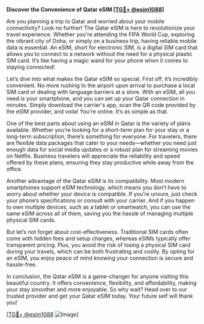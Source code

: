 **Discover the Convenience of Qatar eSIM [[TG💪+ @esim1088](https://t.me/s/esim1088)]**

Are you planning a trip to Qatar and worried about your mobile connectivity? Look no further! The Qatar eSIM is here to revolutionize your travel experience. Whether you're attending the FIFA World Cup, exploring the vibrant city of Doha, or simply on a business trip, having reliable mobile data is essential. An eSIM, short for electronic SIM, is a digital SIM card that allows you to connect to a network without the need for a physical plastic SIM card. It’s like having a magic wand for your phone when it comes to staying connected!

Let’s dive into what makes the Qatar eSIM so special. First off, it’s incredibly convenient. No more rushing to the airport upon arrival to purchase a local SIM card or dealing with language barriers at a store. With an eSIM, all you need is your smartphone, and you can set up your Qatar connection in minutes. Simply download the carrier's app, scan the QR code provided by the eSIM provider, and voila! You’re online. It’s as simple as that.

One of the best parts about using an eSIM in Qatar is the variety of plans available. Whether you’re looking for a short-term plan for your stay or a long-term subscription, there’s something for everyone. For travelers, there are flexible data packages that cater to your needs—whether you need just enough data for social media updates or a robust plan for streaming movies on Netflix. Business travelers will appreciate the reliability and speed offered by these plans, ensuring they stay productive while away from the office.

Another advantage of the Qatar eSIM is its compatibility. Most modern smartphones support eSIM technology, which means you don’t have to worry about whether your device is compatible. If you’re unsure, just check your phone’s specifications or consult with your carrier. And if you happen to own multiple devices, such as a tablet or smartwatch, you can use the same eSIM across all of them, saving you the hassle of managing multiple physical SIM cards.

But let’s not forget about cost-effectiveness. Traditional SIM cards often come with hidden fees and setup charges, whereas eSIMs typically offer transparent pricing. Plus, you avoid the risk of losing a physical SIM card during your travels, which can be both frustrating and costly. By opting for an eSIM, you enjoy peace of mind knowing your connection is secure and hassle-free.

In conclusion, the Qatar eSIM is a game-changer for anyone visiting this beautiful country. It offers convenience, flexibility, and affordability, making your stay smoother and more enjoyable. So why wait? Head over to our trusted provider and get your Qatar eSIM today. Your future self will thank you!

[[TG💪+ @esim1088](https://t.me/s/esim1088) ![Image](https://i.postimg.cc/Y0z9fWf4/image.png)]